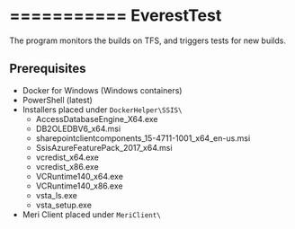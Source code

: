 ===========
EverestTest
===========

The program monitors the builds on TFS, and triggers tests for new builds.

Prerequisites
-------------
* Docker for Windows (Windows containers)
* PowerShell (latest)
* Installers placed under `DockerHelper\SSIS\`
  - AccessDatabaseEngine_X64.exe
  - DB2OLEDBV6_x64.msi
  - sharepointclientcomponents_15-4711-1001_x64_en-us.msi
  - SsisAzureFeaturePack_2017_x64.msi
  - vcredist_x64.exe
  - vcredist_x86.exe
  - VCRuntime140_x64.exe
  - VCRuntime140_x86.exe
  - vsta_ls.exe
  - vsta_setup.exe
* Meri Client placed under `MeriClient\`

